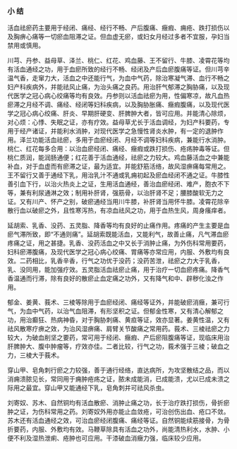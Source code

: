 ###  小 结

 

 活血祛瘀药主要用于经闭、痛经、经行不畅、产后腹痛、癥瘕、痈疮、跌打损伤以及胸痹心痛等一切瘀血阻滞之证。但血虚无瘀，或妇女月经过多者不宜服，孕妇当禁用或慎用。

川芎、丹参、益母草、泽兰、桃仁、红花、鸡血藤、王不留行、牛膝、凌霄花等均有活血通经之功，用于血瘀所致的经行不畅、经闭及产后血瘀腹痛等证。但川芎辛温气香，走窜力大，活血之中还能行气，为血中气药，除治寒凝气滞、血行不畅之妇产科疾病外，并能祛风止痛，为治头痛之良药。用治肝气郁滞之胸胁痛，以及现代医学之冠心病心绞痛等均有良效。丹参则以活血祛瘀为用，性偏寒凉，故凡血热瘀滞之月经不调、痛经、经闭等妇科疾病，以及胸胁胀痛、癥瘕腹痛，以及现代医学之冠心病心绞痛、肝炎、早期肝硬变、肝脾肿大者，皆可应用。并能清心除烦，对心烦：心悸、失眠之证，亦有疗效。益母草尤长于活血调经，为妇产科要药，专用于经产诸证，并能利水消肿，对现代医学之急慢性肾炎水肿，有一定的退肿作用。泽兰功能活血祛瘀，多用于血瘀经闭、月经不调等妇科疾病，兼能行水消肿。桃仁、红花每多合用：以治血瘀经闭、痛经、癥瘕或跌打损伤、疮疡肿毒等证。但桃仁质润，能润肠通便；红花善于活血通经，祛瘀之力较大。鸡血藤活血之中兼能补血，对于血虚而有瘀滞之证，最为适宜。并能舒筋活络，故风湿痹痛每常用之。王不留行又善于通经下乳，用治乳汁不通或乳痈初起及瘀血经闭不通之证。牛膝性善引血下行，以治火热炎上之证，生用活血通经，善治血瘀经闭、难产，胞衣不下等，兼有利尿通淋之效；制用补肝肾，强筋骨，以治肝肾不足；腰膝酸软无力之证。又有川产、怀产之别，破瘀通经当用川牛膝，补肝肾当用怀牛膝。凌霄花除辛散行血以破瘀之外，且性寒泻热，有凉血祛风之功，用于血热生风，周身瘙痒者。

延胡索、乳香、没药、五灵脂、降香等均有良好的止痛作用。疼痛的产生主要是血瘀气滞所致，即“不通则痛”。延胡索既能活血，又能利气，故善止痛，凡气滞血瘀疼痛之证，用之甚捷。乳香、没药活血之中又长于消肿止痛，为外伤科常用要药，妇科瘀滞腹痛，及现代医学之冠心病心绞痛、胃痛等亦常应用，内服、外敷均有良效。二药相比，乳香辛香，行气之功优于没药；没药苦泄，祛瘀之力大于乳香，乳、没同用，能加强疗效。五灵脂活血祛瘀止痛，用于治疗一切血瘀疼痛。降香气香温通而行滞，除有良好的散瘀止血定痛之功外，又有降气和中、辟秽化浊之作用。

郁金、姜黄、莪术、三棱等除用于血瘀经闭、痛经等证外，并能破瘀消癥，兼可行气，为血中气药，以治气血阻滞，有形坚积之证。但郁金性寒，又有清心解郁之功，用治癫狂、热病神昏，对于胸胁刺痛、黄疸等证，效亦显著。姜黄性温，又有祛风散寒疗痹之效，为治风湿痹痛、肩臂关节酸痛之常用药。莪术、三棱祛瘀之力较大，为破血削坚之要药，常可用于经闭、癥瘕、产后瘀阻腹痛等证，现临床用治肝脾肿大、腹中肿瘤等，疗效亦佳。二者比较，行气之功，莪术强于三棱；破血之力，三棱大于莪术。

穿山甲、皂角刺行瘀之力较强，善于通行经络，直达病所，为攻坚散结之品，而以消痈溃脓见长，常同用于痈肿疮疡之证，脓未成能消，已成能溃，尤以已成未溃之际用之最宜。穿山甲又能通经下乳，皂角刺并可祛风杀虫。

刘寄奴、苏木、自然铜均有活血散瘀、消肿止痛之功，长于治疗跌打损伤，骨折瘀肿之证，为伤科常用之药。刘寄奴外用亦能止血敛疮，可治创伤出血、疮口不敛。苏木还有活血通经之效，可治血瘀经闭腹痛、痛经等证。自然铜能续筋接骨，为骨折要药，内服、外敷均有效。马鞭草除具有活血之功外，尚能清热利水，水肿、小便不利及湿热泄痢、疮肿也可应用。干漆破血消癥力强，临床较少应用。
